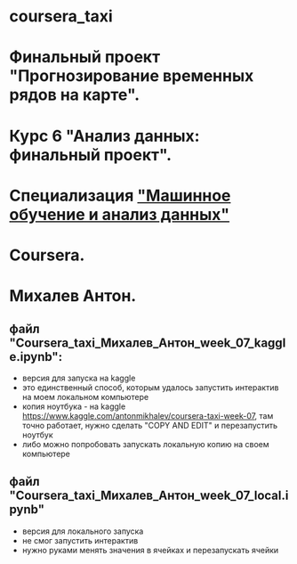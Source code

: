 # coursera_taxi
# Финальный проект "Прогнозирование временных рядов на карте". 
# Курс 6 "Анализ данных: финальный проект". 
# Специализация ["Машинное обучение и анализ данных"](https://www.coursera.org/specializations/machine-learning-data-analysis)
# Coursera.
# Михалев Антон.

## файл "Coursera_taxi_Михалев_Антон_week_07_kaggle.ipynb":
* версия для запуска на kaggle
* это единственный способ, которым удалось запустить интерактив на моем локальном компьютере
* копия ноутбука - на kaggle https://www.kaggle.com/antonmikhalev/coursera-taxi-week-07, там точно работает, нужно сделать "COPY AND EDIT" и перезапустить ноутбук
* либо можно попробовать запускать локальную копию на своем компьютере

## файл "Coursera_taxi_Михалев_Антон_week_07_local.ipynb"
* версия для локального запуска
* не смог запустить интерактив
* нужно руками менять значения в ячейках и перезапускать ячейки



